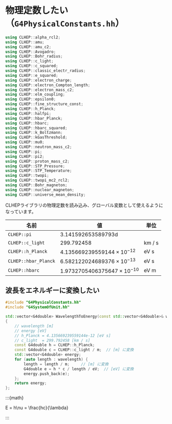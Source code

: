 # 物理定数したい（``G4PhysicalConstants.hh``）

```cpp
using CLHEP::alpha_rcl2;
using CLHEP::amu;
using CLHEP::amu_c2;
using CLHEP::Avogadro;
using CLHEP::Bohr_radius;
using CLHEP::c_light;
using CLHEP::c_squared;
using CLHEP::classic_electr_radius;
using CLHEP::e_squared;
using CLHEP::electron_charge;
using CLHEP::electron_Compton_length;
using CLHEP::electron_mass_c2;
using CLHEP::elm_coupling;
using CLHEP::epsilon0;
using CLHEP::fine_structure_const;
using CLHEP::h_Planck;
using CLHEP::halfpi;
using CLHEP::hbar_Planck;
using CLHEP::hbarc;
using CLHEP::hbarc_squared;
using CLHEP::k_Boltzmann;
using CLHEP::kGasThreshold;
using CLHEP::mu0;
using CLHEP::neutron_mass_c2;
using CLHEP::pi;
using CLHEP::pi2;
using CLHEP::proton_mass_c2;
using CLHEP::STP_Pressure;
using CLHEP::STP_Temperature;
using CLHEP::twopi;
using CLHEP::twopi_mc2_rcl2;
using CLHEP::Bohr_magneton;
using CLHEP::nuclear_magneton;
using CLHEP::universe_mean_density;
```

CLHEPライブラリの物理定数を読み込み、グローバル変数として使えるようになっています。

| 名前 | 値 | 単位 |
|---|---|---|
| ``CLHEP::pi`` | 3.141592653589793d | |
| ``CLHEP::c_light`` | $299.792458$ | km / s |
| ``CLHEP::h_Planck`` | $4.135669239559144 \times 10^{-12}$ | eV s |
| ``CLHEP::hbar_Planck`` | $6.582122024689376 \times 10^{-13}$ |eV s |
| ``CLHEP::hbarc`` | $1.9732705406375647 \times 10^{-10}$ | eV m |

## 波長をエネルギーに変換したい

```cpp
#include "G4PhysicalConstants.hh"
#include "G4SystemOfUnit.hh"

std::vector<G4double> WavelengthToEnergy(const std::vector<G4double>& wavelength)
{
    // wavelength [m]
    // energy [eV]
    // h_Planck = 4.135669239559144e-12 [eV s]
    // c_light  = 299.792458 [km / s]
    const G4double h = CLHEP::h_Planck;
    const G4double c = CLHEP::c_light / m;  // [m] に変換
    std::vector<G4double> energy;
    for (auto length : wavelength) {
        length = length / m;     // [m] に変換
        G4double e = h * c / length / eV;  // [eV] に変換
        energy.push_back(e);
    };
    return energy;
};
```

:::{math}

E = h\nu = \frac{hc}{\lambda}

:::
